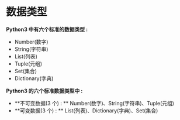 # 数据类型

**Python3 中有六个标准的数据类型 :**

* Number\(数字\)
* String\(字符串\)
* List\(列表\)
* Tuple\(元组\)
* Set\(集合\)
* Dictionary\(字典\)

**Python3 的六个标准数据类型中 :**

* **不可变数据\(3 个\) : **
  Number\(数字\)、String\(字符串\)、Tuple\(元组\)
* **可变数据\(3 个\) : **
  List\(列表\)、Dictionary\(字典\)、Set\(集合\)



